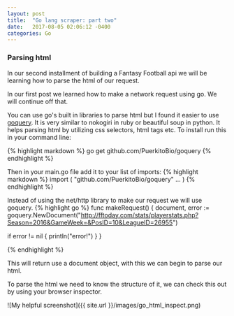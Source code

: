 ```yaml
---
layout: post
title:  "Go lang scraper: part two"
date:   2017-08-05 02:06:12 -0400
categories: Go
---
```


### Parsing html

In our second installment of building a Fantasy Football api we will be learning how to parse the html of our request.

In our first post we learned how to make a network request using go.  We will continue off that.

You can use go's built in libraries to parse html but I found it easier to use [goquery](https://github.com/PuerkitoBio/goquery). It is very similar to nokogiri in ruby or beautiful soup in python.  It helps parsing html by utilizing css selectors, html tags etc. To install run this in your command line:

{% highlight markdown %}
go get github.com/PuerkitoBio/goquery
{% endhighlight %}

Then in your main.go file add it to your list of imports:
{% highlight markdown %}
import (
	"github.com/PuerkitoBio/goquery"
  ...
)
{% endhighlight %}

Instead of using the net/http library to make our request we will use goquery.
{% highlight go %}
func makeRequest() {
  document, error := goquery.NewDocument("http://fftoday.com/stats/playerstats.php?Season=2016&GameWeek=&PosID=10&LeagueID=26955")

  if error != nil {
    println("error!")
  }
}

{% endhighlight %}


This will return use a document object, with this we can begin to parse our html.

To parse the html we need to know the structure of it, we can check this out by using your browser inspector.  

![My helpful screenshot]({{ site.url }}/images/go_html_inspect.png)
